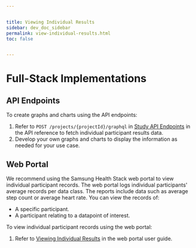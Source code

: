 ```yaml
---


title: Viewing Individual Results
sidebar: dev_doc_sidebar
permalink: view-individual-results.html
toc: false


---
```




# Full-Stack Implementations
## API Endpoints

To create graphs and charts using the API endpoints:

1. Refer to `POST /projects/{projectId}/graphql` in [Study API Endpoints](../../api-reference/study-api-endpoints.md) in the API reference to fetch individual participant results data.
2. Develop your own graphs and charts to display the information as needed for your use case.

## Web Portal

We recommend using the Samsung Health Stack web portal to view individual participant records. The web portal logs individual participants' average records per data class. The reports include data such as average step count or average heart rate. You can view the records of:
- A specific participant.
- A participant relating to a datapoint of interest.

To view individual participant records using the web portal:

1. Refer to [Viewing Individual Results](../../portal-guide/results-analysis/viewing-individual-results.md) in the web portal user guide.
